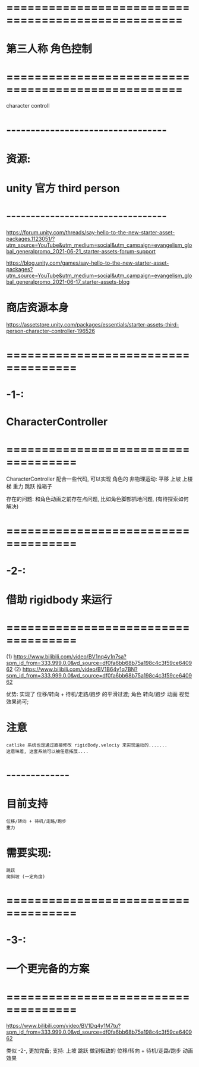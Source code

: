 # =================================================== #
#           第三人称 角色控制
# =================================================== #


character controll



# --------------------------------- #
#   资源:
#   unity 官方 third person
# --------------------------------- #

https://forum.unity.com/threads/say-hello-to-the-new-starter-asset-packages.1123051/?utm_source=YouTube&utm_medium=social&utm_campaign=evangelism_global_generalpromo_2021-06-21_starter-assets-forum-support

https://blog.unity.com/games/say-hello-to-the-new-starter-asset-packages?utm_source=YouTube&utm_medium=social&utm_campaign=evangelism_global_generalpromo_2021-06-17_starter-assets-blog


# 商店资源本身
https://assetstore.unity.com/packages/essentials/starter-assets-third-person-character-controller-196526




# ==================================== #
#   -1-:
#   CharacterController
# ==================================== #
CharacterController 配合一些代码, 可以实现 角色的 非物理运动:
    平移
    上坡
    上楼梯
    重力
    跳跃
    推箱子

存在的问题: 
    和角色动画之前存在点问题, 比如角色脚部抓地问题, (有待探索如何解决)



# ==================================== #
#   -2-:
#   借助 rigidbody 来运行
# ==================================== #
(1)
https://www.bilibili.com/video/BV1nq4y1n7sa?spm_id_from=333.999.0.0&vd_source=df0fa6bb68b75a198c4c3f59ce640962
(2)
https://www.bilibili.com/video/BV1B64y1q7BN?spm_id_from=333.999.0.0&vd_source=df0fa6bb68b75a198c4c3f59ce640962

优势:
    实现了 位移/转向 + 待机/走路/跑步 的平滑过渡;
    角色 转向/跑步 动画 视觉效果尚可;


# 注意
    catlike 系统也是通过直接修改 rigidBody.velociy 来实现运动的.......
    这意味着, 这套系统可以被任意拓展.... 



# ------------- #
#   目前支持
    位移/转向 + 待机/走路/跑步
    重力

# 需要实现:
    跳跃
    爬斜坡 (一定角度)



# ==================================== #
#   -3-:
#   一个更完备的方案
# ==================================== #
https://www.bilibili.com/video/BV1Dq4y1M7tu?spm_id_from=333.999.0.0&vd_source=df0fa6bb68b75a198c4c3f59ce640962

类似 -2-, 更加完备; 支持:
    上坡
    跳跃
    做到极致的 位移/转向 + 待机/走路/跑步 动画效果



























